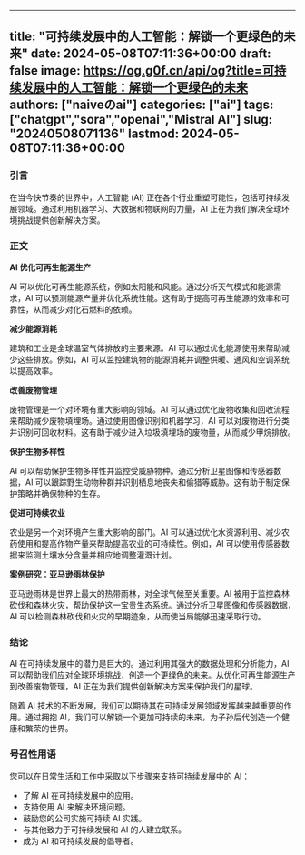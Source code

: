 
---
title: "可持续发展中的人工智能：解锁一个更绿色的未来"
date: 2024-05-08T07:11:36+00:00
draft: false
image: https://og.g0f.cn/api/og?title=可持续发展中的人工智能：解锁一个更绿色的未来
authors: ["naiveのai"]
categories: ["ai"]
tags: ["chatgpt","sora","openai","Mistral AI"]
slug: "20240508071136"
lastmod: 2024-05-08T07:11:36+00:00
---
### 引言

在当今快节奏的世界中，人工智能 (AI) 正在各个行业重塑可能性，包括可持续发展领域。通过利用机器学习、大数据和物联网的力量，AI 正在为我们解决全球环境挑战提供创新解决方案。

### 正文

**AI 优化可再生能源生产**

AI 可以优化可再生能源系统，例如太阳能和风能。通过分析天气模式和能源需求，AI 可以预测能源产量并优化系统性能。这有助于提高可再生能源的效率和可靠性，从而减少对化石燃料的依赖。

**减少能源消耗**

建筑和工业是全球温室气体排放的主要来源。AI 可以通过优化能源使用来帮助减少这些排放。例如，AI 可以监控建筑物的能源消耗并调整供暖、通风和空调系统以提高效率。

**改善废物管理**

废物管理是一个对环境有重大影响的领域。AI 可以通过优化废物收集和回收流程来帮助减少废物填埋场。通过使用图像识别和机器学习，AI 可以对废物进行分类并识别可回收材料。这有助于减少进入垃圾填埋场的废物量，从而减少甲烷排放。

**保护生物多样性**

AI 可以帮助保护生物多样性并监控受威胁物种。通过分析卫星图像和传感器数据，AI 可以跟踪野生动物种群并识别栖息地丧失和偷猎等威胁。这有助于制定保护策略并确保物种的生存。

**促进可持续农业**

农业是另一个对环境产生重大影响的部门。AI 可以通过优化水资源利用、减少农药使用和提高作物产量来帮助提高农业的可持续性。例如，AI 可以使用传感器数据来监测土壤水分含量并相应地调整灌溉计划。

**案例研究：亚马逊雨林保护**

亚马逊雨林是世界上最大的热带雨林，对全球气候至关重要。AI 被用于监控森林砍伐和森林火灾，帮助保护这一宝贵生态系统。通过分析卫星图像和传感器数据，AI 可以检测森林砍伐和火灾的早期迹象，从而使当局能够迅速采取行动。

### 结论

AI 在可持续发展中的潜力是巨大的。通过利用其强大的数据处理和分析能力，AI 可以帮助我们应对全球环境挑战，创造一个更绿色的未来。从优化可再生能源生产到改善废物管理，AI 正在为我们提供创新解决方案来保护我们的星球。

随着 AI 技术的不断发展，我们可以期待其在可持续发展领域发挥越来越重要的作用。通过拥抱 AI，我们可以解锁一个更加可持续的未来，为子孙后代创造一个健康和繁荣的世界。

### 号召性用语

您可以在日常生活和工作中采取以下步骤来支持可持续发展中的 AI：

* 了解 AI 在可持续发展中的应用。
* 支持使用 AI 来解决环境问题。
* 鼓励您的公司实施可持续 AI 实践。
* 与其他致力于可持续发展和 AI 的人建立联系。
* 成为 AI 和可持续发展的倡导者。